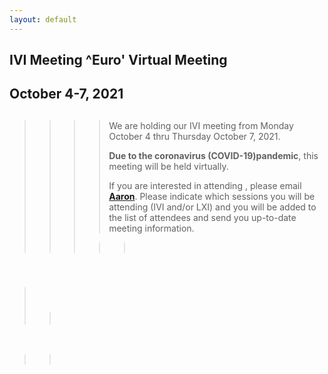 ```yaml
---
layout: default
---
```

<div id="rightCol0">

<div data-align="center">

## IVI Meeting ^Euro' Virtual Meeting

## October 4-7, 2021

</div>

> > > > ##   
> > > > 
> > > > We are holding our IVI meeting from Monday October 4 thru
> > > > Thursday October 7, 2021.
> > > > 
> > > > **Due to the coronavirus (COVID-19)pandemic**, this meeting will
> > > > be held virtually.
> > > > 
> > > > If you are interested in attending , please email
> > > > [**Aaron**](mailto:aaron.hall@ivifoundation.org). Please
> > > > indicate which sessions you will be attending (IVI and/or LXI)
> > > > and you will be added to the list of attendees and send you
> > > > up-to-date meeting information.
> > > 
> > > > >  

####  

>  
> 
> > ###  
> > 
> > > 

 

> >  

####  

#### 

####  

 

</div>
